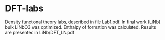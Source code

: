 # DFT-labs

Density functional theory labs, described in file Lab1.pdf. In final work (LiNb) bulk LiNbO3 was optimized. Enthalpy of formation was calculated. Results are presented in LiNb/DFT_LN.pdf